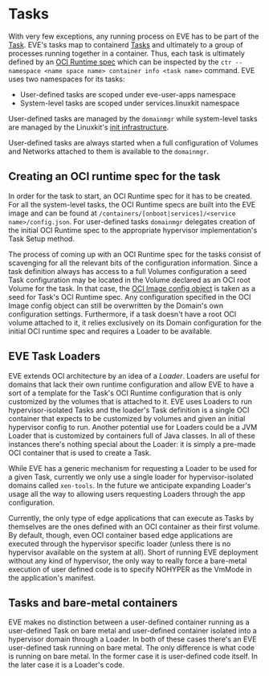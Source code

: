 # Tasks

With very few exceptions, any running process on EVE has to be part of the [Task](https://godoc.org/github.com/lf-edge/eve/pkg/pillar/types#Task). EVE's tasks map to containerd [Tasks](https://containerd.io/docs/getting-started/#creating-a-running-task) and ultimately to a group of processes running together in a container. Thus, each task is ultimately defined by an [OCI Runtime spec](https://github.com/opencontainers/runtime-spec/blob/master/spec.md) which can be inspected by the `ctr --namespace <name space name> container info <task name>` command. EVE uses two namespaces for its tasks:

* User-defined tasks are scoped under eve-user-apps namespace
* System-level tasks are scoped under services.linuxkit namespace

User-defined tasks are managed by the `domainmgr` while system-level tasks are managed by the Linuxkit's [init infrastructure](https://github.com/linuxkit/linuxkit/tree/master/pkg/init).

User-defined tasks are always started when a full configuration of Volumes and Networks attached to them is available to the `domainmgr`.

## Creating an OCI runtime spec for the task

In order for the task to start, an OCI Runtime spec for it has to be created. For all the system-level tasks, the OCI Runtime specs are built into the EVE image and can be found at `/containers/[onboot|services]/<service name>/config.json`. For user-defined tasks `domainmgr` delegates creation of the initial OCI Runtime spec to the appropriate hypervisor implementation's Task Setup method.

The process of coming up with an OCI Runtime spec for the tasks consist of scavenging for all the relevant bits of the configuration information. Since a task definition always has access to a full Volumes configuration a seed Task configuration may be located in the Volume declared as an OCI root Volume for the task. In that case, the [OCI Image config object](https://github.com/opencontainers/image-spec/blob/master/config.md) is taken as a seed for Task's OCI Runtime spec. Any configuration specified in the OCI Image config object can still be overwritten by the Domain's own configuration settings. Furthermore, if a task doesn't have a root OCI volume attached to it, it relies exclusively on its Domain configuration for the initial OCI runtime spec and requires a Loader to be available.

## EVE Task Loaders

EVE extends OCI architecture by an idea of a *Loader*. Loaders are useful for domains that lack their own runtime configuration and allow EVE to have a sort of a template for the Task's OCI Runtime configuration that is only customized by the volumes that is attached to it. EVE uses Loaders to run hypervisor-isolated Tasks and the loader's Task definition is a single OCI container that expects to be customized by volumes and given an initial hypervisor config to run. Another potential use for Loaders could be a JVM Loader that is customized by containers full of Java classes. In all of these instances there's nothing special about the Loader: it is simply a pre-made OCI container that is used to create a Task.

While EVE has a generic mechanism for requesting a Loader to be used for a given Task, currently we only use a single loader for hypervisor-isolated domains called `xen-tools`. In the future we anticipate expanding Loader's usage all the way to allowing users requesting Loaders through the app configuration.

Currently, the only type of edge applications that can execute as Tasks by themselves are the ones defined with an OCI container as their first volume. By default, though, even OCI container based edge applications are executed through the hypervisor specific loader (unless there is no hypervisor available on the system at all). Short of running EVE deployment without any kind of hypervisor, the only way to really force a bare-metal execution of user defined code is to specify NOHYPER as the VmMode in the application's manifest.

## Tasks and bare-metal containers

EVE makes no distinction between a user-defined container running as a user-defined Task on bare metal and user-defined container isolated into a hypervisor domain through a Loader. In both of these cases there's an EVE user-defined task running on bare metal. The only difference is what code is running on bare metal. In the former case it is user-defined code itself. In the later case it is a Loader's code.
